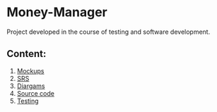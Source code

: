 # Money-Manager
Project developed in the course of testing and software development.
## Сontent: 

1. [Mockups](https://github.com/DanaKlimova/Money-Manager/tree/master/Mockups) <br>
2. [SRS](https://github.com/DanaKlimova/Money-Manager/blob/master/Project-documentation/Software-Requirements-Specification.md) <br>
3. [Diargams](https://github.com/DanaKlimova/Money-Manager/tree/master/UML) <br>
4. [Source code](https://github.com/DanaKlimova/Money-Manager/tree/master/src/MoneyManager) <br>
5. [Testing](https://github.com/DanaKlimova/Money-Manager/tree/master/Testing) <br>
